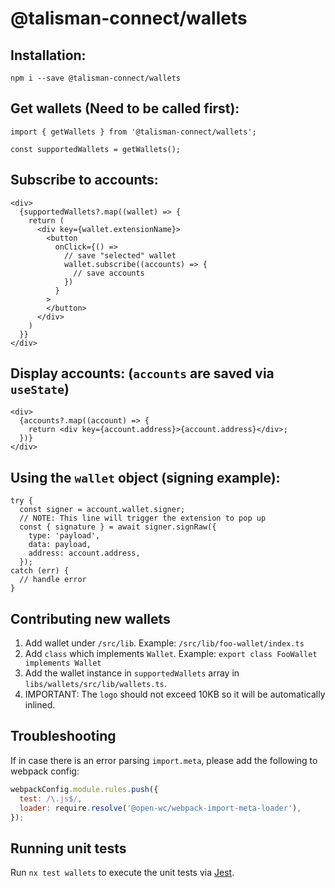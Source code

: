 # @talisman-connect/wallets

## Installation:

```
npm i --save @talisman-connect/wallets
```

## Get wallets (Need to be called first):

```tsx
import { getWallets } from '@talisman-connect/wallets';

const supportedWallets = getWallets();
```

## Subscribe to accounts:

```tsx
<div>
  {supportedWallets?.map((wallet) => {
    return (
      <div key={wallet.extensionName}>
        <button
          onClick={() =>
            // save "selected" wallet
            wallet.subscribe((accounts) => {
              // save accounts
            })
          }
        >
        </button>
      </div>
    )
  }}
</div>
```

## Display accounts: (`accounts` are saved via `useState`)

```tsx
<div>
  {accounts?.map((account) => {
    return <div key={account.address}>{account.address}</div>;
  })}
</div>
```

## Using the `wallet` object (signing example):

```tsx
try {
  const signer = account.wallet.signer;
  // NOTE: This line will trigger the extension to pop up
  const { signature } = await signer.signRaw({
    type: 'payload',
    data: payload,
    address: account.address,
  });
catch (err) {
  // handle error
}
```

## Contributing new wallets

1. Add wallet under `/src/lib`.
   Example: `/src/lib/foo-wallet/index.ts`
2. Add `class` which implements `Wallet`.
   Example: `export class FooWallet implements Wallet`
3. Add the wallet instance in `supportedWallets` array in `libs/wallets/src/lib/wallets.ts`.
4. IMPORTANT: The `logo` should not exceed 10KB so it will be automatically inlined.

## Troubleshooting

If in case there is an error parsing `import.meta`, please add the following to webpack config:

```js
webpackConfig.module.rules.push({
  test: /\.js$/,
  loader: require.resolve('@open-wc/webpack-import-meta-loader'),
});
```

## Running unit tests

Run `nx test wallets` to execute the unit tests via [Jest](https://jestjs.io).
